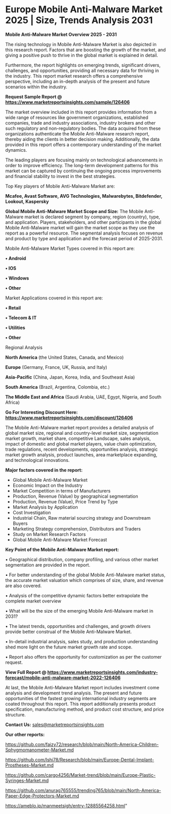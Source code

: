  # Europe Mobile Anti-Malware Market 2025 | Size, Trends Analysis 2031

<Strong> Mobile Anti-Malware Market Overview 2025 - 2031</strong>

The rising technology in Mobile Anti-Malware Market is also depicted in this research report. Factors that are boosting the growth of the market, and giving a positive push to thrive in the global market is explained in detail.

Furthermore, the report highlights on emerging trends, significant drivers, challenges, and opportunities, providing all necessary data for thriving in the industry. This report market research offers a comprehensive perspective, including an in-depth analysis of the present and future scenarios within the industry.

<strong>Request Sample Report @ <a href=https://www.marketreportsinsights.com/sample/126406>https://www.marketreportsinsights.com/sample/126406</a></strong>

The market overview included in this report provides information from a wide range of resources like government organizations, established companies, trade and industry associations, industry brokers and other such regulatory and non-regulatory bodies. The data acquired from these organizations authenticate the Mobile Anti-Malware research report, thereby aiding the clients in better decision making. Additionally, the data provided in this report offers a contemporary understanding of the market dynamics.

The leading players are focusing mainly on technological advancements in order to improve efficiency. The long-term development patterns for this market can be captured by continuing the ongoing process improvements and financial stability to invest in the best strategies.

Top Key players of Mobile Anti-Malware Market are:

<strong>Mcafee, Avast Software, AVG Technologies, Malwarebytes, Bitdefender, Lookout, Kaspersky</strong>

<strong><b>Global Mobile Anti-Malware Market Scope and Size:</b></strong>
The Mobile Anti-Malware market is declared segment by company, region (country), type, and application. Players, stakeholders, and other participants in the global Mobile Anti-Malware market will gain the market scope as they use the report as a powerful resource. The segmental analysis focuses on revenue and product by type and application and the forecast period of 2025-2031.

Mobile Anti-Malware Market Types covered in this report are:

<strong>• Android

• IOS

• Windows

• Other</strong>

Market Applications covered in this report are:

<strong>• Retail

• Telecom & IT

• Utilities

• Other</strong> 

Regional Analysis

<strong>North America</strong> (the United States, Canada, and Mexico)

<strong>Europe</strong> (Germany, France, UK, Russia, and Italy)

<strong>Asia-Pacific</strong> (China, Japan, Korea, India, and Southeast Asia)

<strong>South America</strong> (Brazil, Argentina, Colombia, etc.)

<strong>The Middle East and Africa</strong> (Saudi Arabia, UAE, Egypt, Nigeria, and South Africa)

<strong>Go For Interesting Discount Here: <a href=https://www.marketreportsinsights.com/discount/126406>https://www.marketreportsinsights.com/discount/126406</a></strong>

The Mobile Anti-Malware market report provides a detailed analysis of global market size, regional and country-level market size, segmentation market growth, market share, competitive Landscape, sales analysis, impact of domestic and global market players, value chain optimization, trade regulations, recent developments, opportunities analysis, strategic market growth analysis, product launches, area marketplace expanding, and technological innovations.

<strong><b>Major factors covered in the report:</b></strong>
<ul>
  <li>Global Mobile Anti-Malware Market </li>
  <li>Economic Impact on the Industry</li>
  <li>Market Competition in terms of Manufacturers</li>
  <li>Production, Revenue (Value) by geographical segmentation</li>
  <li>Production, Revenue (Value), Price Trend by Type</li>
  <li>Market Analysis by Application</li>
  <li>Cost Investigation</li>
  <li>Industrial Chain, Raw material sourcing strategy and Downstream Buyers</li>
  <li>Marketing Strategy comprehension, Distributors and Traders</li>
  <li>Study on Market Research Factors</li>
  <li>Global Mobile Anti-Malware Market Forecast</li>
</ul>

<strong><b>Key Point of the Mobile Anti-Malware Market report:</b></strong>

• Geographical distribution, company profiling, and various other market segmentation are provided in the report.

• For better understanding of the global Mobile Anti-Malware market status, the accurate market valuation which comprises of size, share, and revenue are also covered.

• Analysis of the competitive dynamic factors better extrapolate the complete market overview

• What will be the size of the emerging Mobile Anti-Malware market in 2031?

• The latest trends, opportunities and challenges, and growth drivers provide better construal of the Mobile Anti-Malware Market.

• In-detail industrial analysis, sales study, and production understanding shed more light on the future market growth rate and scope.

• Report also offers the opportunity for customization as per the customer request.

<strong><b>View Full Report @ <a href=https://www.marketreportsinsights.com/industry-forecast/mobile-anti-malware-market-2022-126406>https://www.marketreportsinsights.com/industry-forecast/mobile-anti-malware-market-2022-126406</a></b></strong>


At last, the Mobile Anti-Malware Market report includes investment come analysis and development trend analysis. The present and future opportunities of the fastest growing international industry segments are coated throughout this report. This report additionally presents product specification, manufacturing method, and product cost structure, and price structure.

<strong>Contact Us:</strong>
sales@marketreportsinsights.com

<strong>Our other reports:</strong>

<a href=https://github.com/faizy72/research/blob/main/North-America-Children-Sphygmomanometer-Market.md>https://github.com/faizy72/research/blob/main/North-America-Children-Sphygmomanometer-Market.md</a>

<a href=https://github.com/Ishi78/Research/blob/main/Europe-Dental-Implant-Prostheses-Market.md>https://github.com/Ishi78/Research/blob/main/Europe-Dental-Implant-Prostheses-Market.md</a>

<a href=https://github.com/cargo4256/Market-trend/blob/main/Europe-Plastic-Syringes-Market.md>https://github.com/cargo4256/Market-trend/blob/main/Europe-Plastic-Syringes-Market.md</a>

<a href=https://github.com/anurag765555/trending765/blob/main/North-America-Paper-Edge-Protectors-Market.md>https://github.com/anurag765555/trending765/blob/main/North-America-Paper-Edge-Protectors-Market.md</a>

<a href=https://ameblo.jp/manmeetsigh/entry-12885564258.html>https://ameblo.jp/manmeetsigh/entry-12885564258.html</a>"
